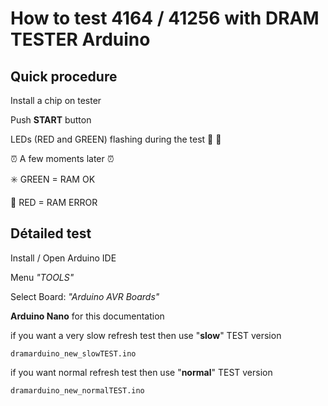 
# How to test 4164 / 41256 with DRAM TESTER Arduino

## Quick procedure

Install a chip on tester

Push **START** button

LEDs (RED and GREEN) flashing during the test :high_brightness: :high_brightness:

:alarm_clock: A few moments later :alarm_clock:

:eight_spoked_asterisk: GREEN = RAM OK

:red_circle: RED = RAM ERROR

## Détailed test  

Install / Open Arduino IDE

Menu *"TOOLS"* 

Select Board: *"Arduino AVR Boards"*

**Arduino Nano** for this documentation


if you want a very slow refresh test then use "**slow**" TEST version

```
dramarduino_new_slowTEST.ino
```

if you want normal refresh test then use "**normal**" TEST version


```
dramarduino_new_normalTEST.ino
```

